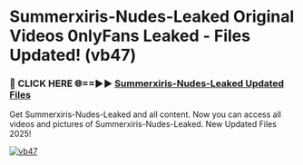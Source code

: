 # Summerxiris-Nudes-Leaked Original Videos 0nlyFans Leaked - Files Updated! (vb47)

<h3>🔴 CLICK HERE 🌐==►► <a href="https://tinyurl.com/5h6xmrr3" rel="nofollow">Summerxiris-Nudes-Leaked Updated Files</a></h3>

Get Summerxiris-Nudes-Leaked and all content. Now you can access all videos and pictures of Summerxiris-Nudes-Leaked. New Updated Files 2025!

[![vb47](https://i.imgur.com/KVD873Z.gif)](https://tinyurl.com/5h6xmrr3)
